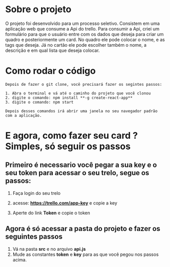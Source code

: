 # Sobre o projeto
 O projeto foi desenvolvido para um processo seletivo. Consistem em uma aplicação web que consume a Api do trello. Para consumir a Api, criei um formulário para que o usuário entre com os dados que deseja para criar um quadro e posteriormente um card. No quadro ele pode colocar o nome, e as tags que deseja. Já no cartão ele pode escolher também o nome, a descrição e em qual lista que deseja colocar.

 # Como rodar o código 

    Depois de fazer o git clone, você precisará fazer os segintes passos:

    1. Abra o terminal e vá até o caminho do projeto que você clonou
    2. digite o comando: npm install **-g create-react-app**
    3. digite o comando: npm start

    Depois desses comandos irá abrir uma janela no seu navegador padrão com a aplicação.

# E agora, como fazer seu card ? Simples, só seguir os passos

 ## Primeiro é necessario você pegar a sua key e o seu token para acessar o seu trelo, segue os passos:
   
1. Faça login do seu trelo

2. acesse: **https://trello.com/app-key** e copie a key

3. Aperte do link **Token** e copie o token

## Agora é só acessar a pasta do projeto e fazer os seguintes passos

1. Vá na pasta **src** e no arquivo **api.js**
2. Mude as constantes **token** e **key** para as que você pegou nos passos acima.

